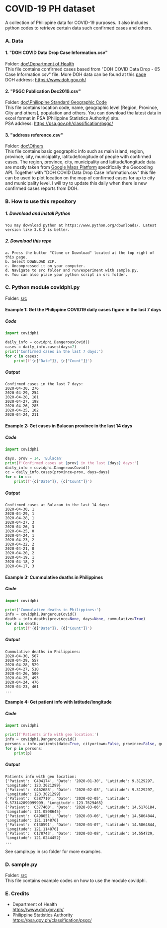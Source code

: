 # COVID-19 PH dataset
A collection of Philippine data for COVID-19 purposes. It also includes python codes to retrieve certain data such confirmed cases and others.

### A. Data
#### 1. "DOH COVID Data Drop Case Information.csv"
Folder: [doc\Department of Health](https://github.com/fsmosca/COVID-19-PH-dataset/tree/master/doc/Department%20of%20Health)  
This file contains confirmed cases based from "DOH COVID Data Drop - 05 Case Information.csv" file.
More DOH data can be found at this [page](https://drive.google.com/drive/folders/10VkiUA8x7TS2jkibhSZK1gmWxFM-EoZP)  
DOH address: https://www.doh.gov.ph/

#### 2. "PSGC Publication Dec2019.csv"
Folder: [doc\Philippine Standard Geographic Code](https://github.com/fsmosca/COVID-19-PH-dataset/tree/master/doc/Philippine%20Standard%20Geographic%20Code)  
This file contains location code, name, geographic level [Region, Province, City and others], population and others. You can download the latest data in excel format in PSA (Philippine Statistics Authority) site.  
PSA address: https://psa.gov.ph/classification/psgc/

#### 3. "address reference.csv"
Folder: [doc\Others](https://github.com/fsmosca/COVID-19-PH-dataset/tree/master/doc/Others)  
This file contains basic geographic info such as main island, region, province, city, municipality, latitude/longitude of people with confirmed cases. The region, province, city, municipality and latitude/longitude data are mostly taken from [Google Maps Platform](https://cloud.google.com/maps-platform/?utm_source=google&utm_medium=cpc&utm_campaign=FY18-Q2-global-demandgen-paidsearchonnetworkhouseads-cs-maps_contactsal_saf&utm_content=text-ad-none-none-DEV_c-CRE_269762947808-ADGP_Hybrid+%7C+AW+SEM+%7C+BKWS+~+%5BMV%5D+%7C+PH+%7C+EN+%7C+BK+%7C+EXA+%7C+Google+Maps+Geo-KWID_43700030642350879-kwd-300650646186-userloc_1011154&utm_term=KW_google%20geocoding%20api-ST_google+geocoding+api&gclid=EAIaIQobChMI68rZqLeM6QIVt8EWBR24sw4KEAAYASAAEgJIavD_BwE) specifically the Geocoding API. Together with "DOH COVID Data Drop Case Information.csv" this file can be used to plot location on the map of confirmed cases for up to city and municipality level. I will try to update this daily when there is new confirmed cases reports from DOH.

### B. How to use this repository
##### 1. Download and install Python
    You may download python at https://www.python.org/downloads/. Latest version like 3.8.2 is better.

##### 2. Download this repo
    a. Press the button "Clone or Download" located at the top right of this page.  
    b. Select DOWNLOAD ZIP.  
    c. Uncompressed it on your computer.  
    d. Navigate to src folder and run/experiment with sample.py.  
    e. You can also place your python script in src folder.  

### C. Python module covidphi.py
Folder: [src](https://github.com/fsmosca/COVID-19-PH-dataset/tree/master/src)

#### Example 1: Get the Philippine COVID19 daily cases figure in the last 7 days
##### Code
```python
import covidphi

daily_info = covidphi.DangerousCovid()
cases = daily_info.cases(days=7)
print('Confirmed cases in the last 7 days:')
for c in cases:
    print(f'{c["Date"]}, {c["Count"]}')
```
##### Output
```
Confirmed cases in the last 7 days:
2020-04-30, 276
2020-04-29, 254
2020-04-28, 181
2020-04-27, 198
2020-04-26, 285
2020-04-25, 102
2020-04-24, 211
```

#### Example 2: Get cases in Bulacan province in the last 14 days
##### Code
```python
import covidphi

days, prov = 14, 'Bulacan'
print(f'Confirmed cases at {prov} in the last {days} days:')
daily_info = covidphi.DangerousCovid()
cc = daily_info.cases(province=prov, days=days)
for c in cc:
    print(f'{c["Date"]}, {c["Count"]}')
```
##### Output
```
Confirmed cases at Bulacan in the last 14 days:
2020-04-30, 1
2020-04-29, 1
2020-04-28, 1
2020-04-27, 3
2020-04-26, 3
2020-04-25, 0
2020-04-24, 1
2020-04-23, 2
2020-04-22, 2
2020-04-21, 0
2020-04-20, 2
2020-04-19, 1
2020-04-18, 2
2020-04-17, 3
```

#### Example 3: Cummulative deaths in Philippines
##### Code
```python
import covidphi

print('Cummulative deaths in Philippines:')
info = covidphi.DangerousCovid()
death = info.deaths(province=None, days=None, cummulative=True)
for d in death:
    print(f'{d["Date"]}, {d["Count"]}')
```
##### Output
```
Cummulative deaths in Philippines:
2020-04-30, 567
2020-04-29, 557
2020-04-28, 529
2020-04-27, 510
2020-04-26, 500
2020-04-25, 493
2020-04-24, 476
2020-04-23, 461
...
```

#### Example 4: Get patient info with latitude/longitude
##### Code
```python
import covidphi

print(f'Patients info with geo location:')
info = covidphi.DangerousCovid()
persons = info.patients(date=True, cityortown=False, province=False, geo=True)
for p in persons:
    print(p)
```
##### Output
```
Patients info with geo location:
{'Patient': 'C404174', 'Date': '2020-01-30', 'Latitude': 9.3129297, 'Longitude': 123.3021299}
{'Patient': 'C462688', 'Date': '2020-02-03', 'Latitude': 9.3129297, 'Longitude': 123.3021299}
{'Patient': 'C387710', 'Date': '2020-02-05', 'Latitude': 9.573142899999999, 'Longitude': 123.7629465}
{'Patient': 'C377460', 'Date': '2020-03-06', 'Latitude': 14.5176184, 'Longitude': 121.0508645}
{'Patient': 'C498051', 'Date': '2020-03-06', 'Latitude': 14.5864844, 'Longitude': 121.114876}
{'Patient': 'C130591', 'Date': '2020-03-07', 'Latitude': 14.5864844, 'Longitude': 121.114876}
{'Patient': 'C178743', 'Date': '2020-03-08', 'Latitude': 14.554729, 'Longitude': 121.0244452}
...
```

See sample.py in src folder for more examples.

### D. sample.py
Folder: [src](https://github.com/fsmosca/COVID-19-PH-dataset/tree/master/src)  
This file contains example codes on how to use the module covidphi.

### E. Credits
* Department of Health  
https://www.doh.gov.ph/
* Philippine Statistics Authority  
https://psa.gov.ph/classification/psgc/
